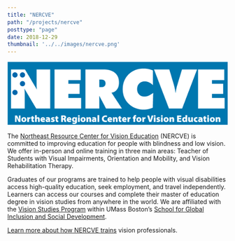 ```yaml
---
title: "NERCVE"
path: "/projects/nercve"
posttype: "page"
date: 2018-12-29
thumbnail: '../../images/nercve.png'
---
```


[![Go to Nercve.org](../../images/nercve-2019-long.png)](https://www.nercve.org/)

The [Northeast Resource Center for Vision Education](https://www.nercve.org/) (NERCVE) is committed to improving education for people with blindness and low vision. We offer in-person and online training in three main areas: Teacher of Students with Visual Impairments, Orientation and Mobility, and Vision Rehabilitation Therapy.

Graduates of our programs are trained to help people with visual disabilities access high-quality education, seek employment, and travel independently. Learners can access our courses and complete their master of education degree in vision studies from anywhere in the world. We are affiliated with the [Vision Studies Program](https://globalinclusion.umb.edu/academics/graduate-programs/vision-studies-med) within UMass Boston’s [School for Global Inclusion and Social Development](https://globalinclusion.umb.edu/).

[Learn more about how NERCVE trains](https://www.nercve.org/) vision professionals.
